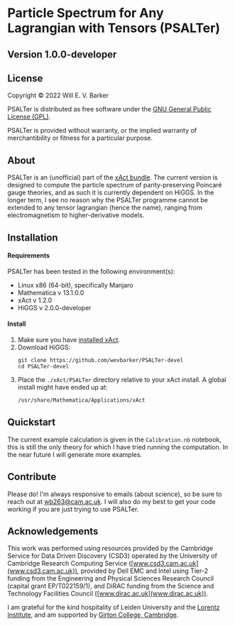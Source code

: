 # Particle Spectrum for Any Lagrangian with Tensors (PSALTer)
## Version 1.0.0-developer

## License

Copyright © 2022 Will E. V. Barker

PSALTer is distributed as free software under the [GNU General Public License (GPL)](https://www.gnu.org/licenses/gpl-3.0.en.html).

PSALTer is provided without warranty, or the implied warranty of merchantibility or fitness for a particular purpose.

## About

PSALTer is an (unofficial) part of the [xAct bundle](http://www.xact.es/). The current version is designed to compute the particle spectrum of parity-preserving Poincaré gauge theories, and as such it is currently dependent on HiGGS. In the longer term, I see no reason why the PSALTer programme cannot be extended to any tensor lagrangian (hence the name), ranging from electromagnetism to higher-derivative models.

## Installation

#### Requirements 
PSALTer has been tested in the following environment(s):
- Linux x86 (64-bit), specifically Manjaro
- Mathematica v 13.1.0.0
- xAct v 1.2.0
- HiGGS v 2.0.0-developer
#### Install 
1. Make sure you have [installed xAct](http://www.xact.es/download.html).
2. Download HiGGS:
	```bash, git
	git clone https://github.com/wevbarker/PSALTer-devel
	cd PSALTer-devel 
	```
3. Place the `./xAct/PSALTer` directory relative to your xAct install. A global install might have ended up at: 
	```bash
	/usr/share/Mathematica/Applications/xAct
	```
## Quickstart 

The current example calculation is given in the `Calibration.nb` notebook, this is still the only theory for which I have tried running the computation. In the near future I will generate more examples.

## Contribute

Please do! I'm always responsive to emails (about science), so be sure to reach out at [wb263@cam.ac.uk](mailto:wb263@cam.ac.uk). I will also do my best to get your code working if you are just trying to use PSALTer.

## Acknowledgements

This work was performed using resources provided by the Cambridge Service for Data Driven Discovery (CSD3) operated by the University of Cambridge Research Computing Service ([www.csd3.cam.ac.uk](www.csd3.cam.ac.uk)), provided by Dell EMC and Intel using Tier-2 funding from the Engineering and Physical Sciences Research Council (capital grant EP/T022159/1), and DiRAC funding from the Science and Technology Facilities Council ([www.dirac.ac.uk](www.dirac.ac.uk)).

I am grateful for the kind hospitality of Leiden University and the [Lorentz Institute](https://www.lorentz.leidenuniv.nl/), and am supported by [Girton College, Cambridge](https://www.girton.cam.ac.uk/).
